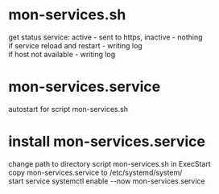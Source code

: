 # mon-services.sh
get status service: active - sent to https, inactive - nothing<br>
if service reload and restart - writing log<br>
if host not available - writing log<br>

# mon-services.service
autostart for script mon-services.sh<br>

# install mon-services.service #
change path to directory script mon-services.sh in ExecStart<br>
copy mon-services.service to /etc/systemd/system/<br>
start service systemctl enable --now mon-services.service<br>
